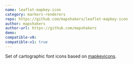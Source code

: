 ```yaml
---
name: leaflet-mapkey-icon
category: markers-renderers
repo: https://github.com/mapshakers/leaflet-mapkey-icon
author: mapshakers
author-url: https://github.com/mapshakers
demo: 
compatible-v0:
compatible-v1: true
---
```


Set of cartographic font icons based on <a href="http://www.mapkeyicons.com">mapkeyicons</a>.

